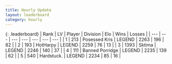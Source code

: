 ```yaml
---
title: Hourly Update
layout: leaderboard
category: hourly
---
```


{: .leaderboard}
| Rank | LV | Player | Division | Elo | Wins | Losses |
| --- | --- | --- | --- | --- | --- | --- |
| <span data-change="1">1</span> | 213 | <span title="ID: 402846">Posessed Kris</span> | LEGEND | <span data-change="4">2263</span> | <span data-change="1">196</span> | <span data-change="0">82</span> |
| <span data-change="-1">2</span> | 193 | <span title="ID: 623829">HotHarpy</span> | LEGEND | <span data-change="0">2259</span> | <span data-change="0">76</span> | <span data-change="0">13</span> |
| <span data-change="0">3</span> | 1393 | <span title="ID: 353063">Sktima</span> | LEGEND | <span data-change="-3">2246</span> | <span data-change="5">140</span> | <span data-change="2">37</span> |
| <span data-change="0">4</span> | 111 | <span title="ID: 659170">Banned Porridge</span> | LEGEND | <span data-change="0">2235</span> | <span data-change="0">139</span> | <span data-change="0">62</span> |
| <span data-change="0">5</span> | 540 | <span title="ID: 289238">Hardstuck.</span> | LEGEND | <span data-change="0">2234</span> | <span data-change="0">85</span> | <span data-change="0">16</span> |
